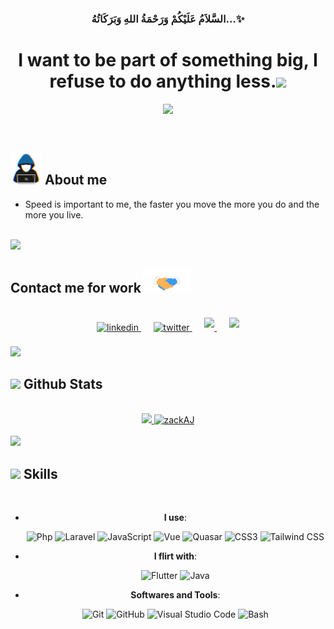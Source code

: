 <div align='center'>
  
### <b>السَّلاَمُ عَلَيْكُمْ وَرَحْمَةُ اللهِ وَبَرَكَاتُهُ...✨</b>

</div>
<h1 align="center"><b>I want to be part of something big, I refuse to do anything less.</b><img src="https://media.giphy.com/media/hvRJCLFzcasrR4ia7z/giphy.gif" width="35"></h1>
<p align="center">
  <a href="https://github.com/DenverCoder1/readme-typing-svg"><img src="https://readme-typing-svg.herokuapp.com?font=Time+New+Roman&color=cyan&size=25&center=true&vCenter=true&width=600&height=100&lines=Full-stack+Developer,;Laravel,+Vue.js+are+my+Goto,;First+lines+of+code+in+Cpp,;Learned+OOP+in+Java,;Active+Learner/Researcher"></a>
</p>

<br>

## <picture><img src = "https://github.com/0xAbdulKhalid/0xAbdulKhalid/raw/main/assets/mdImages/about_me.gif" width = 50px></picture> **About me**

- Speed is important to me, the faster you move the more you do and the more you live.

<br>
<img src="https://user-images.githubusercontent.com/73097560/115834477-dbab4500-a447-11eb-908a-139a6edaec5c.gif">
<br>

## <b> Contact me for work</b><img src="https://github.com/0xAbdulKhalid/0xAbdulKhalid/raw/main/assets/mdImages/handshake.gif" width ="80">
<br>
<div align='left'>

<div align=center> 

<span>
<a href="linkedin.com/in/zakaria-aktouf" target="_blank">
<img src="https://img.shields.io/badge/linkedin:zakaria aktouf-%2300acee.svg?color=405DE6&style=for-the-badge&logo=linkedin&logoColor=white" alt=linkedin style="margin-bottom:5px;"/>
</a>
</span>
&nbsp;&nbsp;&nbsp;&nbsp;
<span>
<a href="https://twitter.com/zack_akt07" target="_blank">
<img src="https://img.shields.io/badge/twitter:  zack_akt07-%2300acee.svg?color=1DA1F2&style=for-the-badge&logo=twitter&logoColor=white" alt=twitter style="margin-bottom:5px;"/>
</a>
</span>
&nbsp;&nbsp;&nbsp;&nbsp;
<span>
<a href="mailto:aktouf98zakaria@gmail.com" target="_blank">
<img src="https://img.shields.io/badge/gmail:  aktouf98zakaria-%23EA4335.svg?style=for-the-badge&logo=gmail&logoColor=white" style="margin-bottom: 5px;" />
</a>
</span>
&nbsp;&nbsp;&nbsp;&nbsp;
<span>
<a href="https://www.fiverr.com/inteli_aj" target="_blank">
<img src="https://img.shields.io/badge/fiverr:  inteli_aj-%231DBF73.svg?style=for-the-badge&logo=fiverr&logoColor=white"  style="margin-bottom: 5px;" />
</a>
</span>
	
</div>
</div>

<br>
<img src="https://user-images.githubusercontent.com/73097560/115834477-dbab4500-a447-11eb-908a-139a6edaec5c.gif">
<br>

## <img src="https://media.giphy.com/media/iY8CRBdQXODJSCERIr/giphy.gif" width="35"><b> Github Stats </b>
<br>

<div align="center">

<a href="https://github.com/zackAj" target="_blank">
  <img src="https://github-readme-stats-zackaj.vercel.app/api?username=zackAJ&include_all_commits=true&count_private=true&show_icons=true&line_height=20&title_color=7A7ADB&icon_color=2234AE&text_color=D3D3D3&bg_color=0,000000,130F40" width="450"/>
  <img src="https://github-readme-stats-zackaj.vercel.app/api/top-langs?username=zackAJ&exclude_repo=notes&show_icons=true&locale=en&layout=compact&line_height=20&title_color=7A7ADB&icon_color=2234AE&text_color=D3D3D3&bg_color=0,000000,130F40" width="375"  alt="zackAJ"/>

</a>
</div>

<br>
<img src="https://user-images.githubusercontent.com/73097560/115834477-dbab4500-a447-11eb-908a-139a6edaec5c.gif">
<br>

## <img src="https://media2.giphy.com/media/QssGEmpkyEOhBCb7e1/giphy.gif?cid=ecf05e47a0n3gi1bfqntqmob8g9aid1oyj2wr3ds3mg700bl&rid=giphy.gif" width ="25"><b> Skills</b>
<br>

<div align="center">
    
- **I use**:
      
    ![Php](https://img.shields.io/badge/Php%20-%23484C89.svg?style=for-the-badge&logo=php&logoColor=white)
    ![Laravel](https://img.shields.io/badge/Laravel%20-%23F05340.svg?style=for-the-badge&logo=laravel&logoColor=white)
    ![JavaScript](https://img.shields.io/badge/JavaScript%20-%23F7DF1E.svg?style=for-the-badge&logo=javascript&logoColor=black)
    ![Vue](https://img.shields.io/badge/Vue%20-%2341B883.svg?style=for-the-badge&logo=vue.js&logoColor=black)
    ![Quasar](https://img.shields.io/badge/Quasar%20-%2300b4ff.svg?style=for-the-badge&logo=Quasar&logoColor=white)
    ![CSS3](https://img.shields.io/badge/CSS%20-%232965f1.svg?style=for-the-badge&logo=css3&logoColor=white)
    ![Tailwind CSS](https://img.shields.io/badge/Tailwind_CSS%20-%2306b6d4.svg?style=for-the-badge&logo=tailwindCss&logoColor=white)
  
  </div>

<div align="center">
    
- **I flirt with**:
      
   ![Flutter](https://img.shields.io/badge/Flutter%20-%231783e1.svg?style=for-the-badge&logo=flutter&logoColor=white)
   ![Java](https://img.shields.io/badge/Java%20-%23ED8B00.svg?style=for-the-badge&logo=coffeescript&logoColor=white)
  
</div>


  <div align="center">
    
- **Softwares and Tools**:
    
    ![Git](https://img.shields.io/badge/git-%23F05033.svg?style=for-the-badge&logo=git&logoColor=white)
    ![GitHub](https://img.shields.io/badge/github-%23121011.svg?style=for-the-badge&logo=github&logoColor=white)
    ![Visual Studio Code](https://img.shields.io/badge/Visual%20Studio%20Code-0078d7.svg?style=for-the-badge&logo=visual-studio-code&logoColor=white)
    ![Bash](https://img.shields.io/badge/Bash-%23054020?style=for-the-badge&logo=gnubash&logoColor=white)
  
</div>


